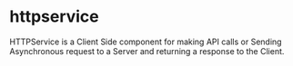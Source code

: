 # httpservice
HTTPService is a Client Side component for making API calls or Sending Asynchronous request to a Server and returning a response to the Client.
